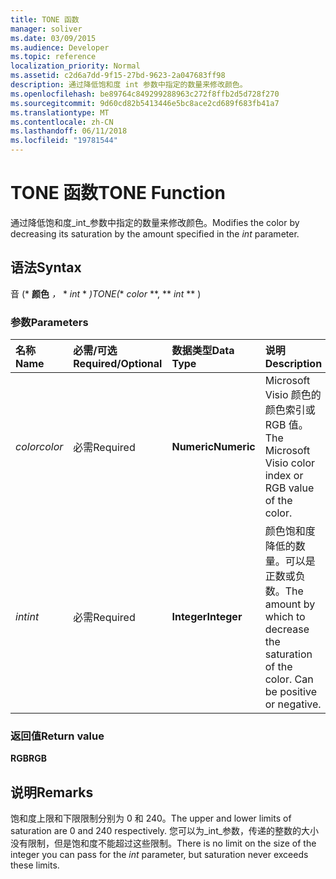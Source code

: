 ```yaml
---
title: TONE 函数
manager: soliver
ms.date: 03/09/2015
ms.audience: Developer
ms.topic: reference
localization_priority: Normal
ms.assetid: c2d6a7dd-9f15-27bd-9623-2a047683ff98
description: 通过降低饱和度 int 参数中指定的数量来修改颜色。
ms.openlocfilehash: be89764c849299288963c272f8ffb2d5d728f270
ms.sourcegitcommit: 9d60cd82b5413446e5bc8ace2cd689f683fb41a7
ms.translationtype: MT
ms.contentlocale: zh-CN
ms.lasthandoff: 06/11/2018
ms.locfileid: "19781544"
---
```

# <a name="tone-function"></a><span data-ttu-id="e2738-103">TONE 函数</span><span class="sxs-lookup"><span data-stu-id="e2738-103">TONE Function</span></span>

<span data-ttu-id="e2738-104">通过降低饱和度_int_参数中指定的数量来修改颜色。</span><span class="sxs-lookup"><span data-stu-id="e2738-104">Modifies the color by decreasing its saturation by the amount specified in the  _int_ parameter.</span></span> 
  
## <a name="syntax"></a><span data-ttu-id="e2738-105">语法</span><span class="sxs-lookup"><span data-stu-id="e2738-105">Syntax</span></span>

<span data-ttu-id="e2738-106">音 (* **颜色** *，* * *int* * *)</span><span class="sxs-lookup"><span data-stu-id="e2738-106">TONE(** *color* **, ** *int* ** )</span></span> 
  
### <a name="parameters"></a><span data-ttu-id="e2738-107">参数</span><span class="sxs-lookup"><span data-stu-id="e2738-107">Parameters</span></span>

|<span data-ttu-id="e2738-108">**名称**</span><span class="sxs-lookup"><span data-stu-id="e2738-108">**Name**</span></span>|<span data-ttu-id="e2738-109">**必需/可选**</span><span class="sxs-lookup"><span data-stu-id="e2738-109">**Required/Optional**</span></span>|<span data-ttu-id="e2738-110">**数据类型**</span><span class="sxs-lookup"><span data-stu-id="e2738-110">**Data Type**</span></span>|<span data-ttu-id="e2738-111">**说明**</span><span class="sxs-lookup"><span data-stu-id="e2738-111">**Description**</span></span>|
|:-----|:-----|:-----|:-----|
| <span data-ttu-id="e2738-112">_color_</span><span class="sxs-lookup"><span data-stu-id="e2738-112">_color_</span></span> <br/> |<span data-ttu-id="e2738-113">必需</span><span class="sxs-lookup"><span data-stu-id="e2738-113">Required</span></span>  <br/> |<span data-ttu-id="e2738-114">**Numeric**</span><span class="sxs-lookup"><span data-stu-id="e2738-114">**Numeric**</span></span> <br/> |<span data-ttu-id="e2738-115">Microsoft Visio 颜色的颜色索引或 RGB 值。</span><span class="sxs-lookup"><span data-stu-id="e2738-115">The Microsoft Visio color index or RGB value of the color.</span></span>  <br/> |
| <span data-ttu-id="e2738-116">_int_</span><span class="sxs-lookup"><span data-stu-id="e2738-116">_int_</span></span> <br/> |<span data-ttu-id="e2738-117">必需</span><span class="sxs-lookup"><span data-stu-id="e2738-117">Required</span></span>  <br/> |<span data-ttu-id="e2738-118">**Integer**</span><span class="sxs-lookup"><span data-stu-id="e2738-118">**Integer**</span></span> <br/> |<span data-ttu-id="e2738-p101">颜色饱和度降低的数量。可以是正数或负数。</span><span class="sxs-lookup"><span data-stu-id="e2738-p101">The amount by which to decrease the saturation of the color. Can be positive or negative.</span></span>  <br/> |
   
### <a name="return-value"></a><span data-ttu-id="e2738-121">返回值</span><span class="sxs-lookup"><span data-stu-id="e2738-121">Return value</span></span>

 <span data-ttu-id="e2738-122">**RGB**</span><span class="sxs-lookup"><span data-stu-id="e2738-122">**RGB**</span></span>
  
## <a name="remarks"></a><span data-ttu-id="e2738-123">说明</span><span class="sxs-lookup"><span data-stu-id="e2738-123">Remarks</span></span>

<span data-ttu-id="e2738-124">饱和度上限和下限限制分别为 0 和 240。</span><span class="sxs-lookup"><span data-stu-id="e2738-124">The upper and lower limits of saturation are 0 and 240 respectively.</span></span> <span data-ttu-id="e2738-125">您可以为_int_参数，传递的整数的大小没有限制，但是饱和度不能超过这些限制。</span><span class="sxs-lookup"><span data-stu-id="e2738-125">There is no limit on the size of the integer you can pass for the  _int_ parameter, but saturation never exceeds these limits.</span></span> 
  

